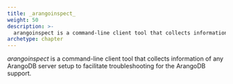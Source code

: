 ```yaml
---
title: _arangoinspect_
weight: 50
description: >-
  arangoinspect is a command-line client tool that collects information of anyArangoDB server setup to facilitate troubleshooting for the ArangoDB support
archetype: chapter
---
```

_arangoinspect_ is a command-line client tool that collects information of any
ArangoDB server setup to facilitate troubleshooting for the ArangoDB support.
